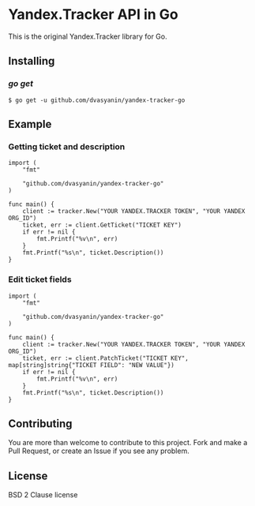 Yandex.Tracker API in Go
===============
This is the original Yandex.Tracker library for Go.

## Installing

### *go get*

    $ go get -u github.com/dvasyanin/yandex-tracker-go

## Example

### Getting ticket and description

```golang
import (
	"fmt"

	"github.com/dvasyanin/yandex-tracker-go"
)

func main() {
	client := tracker.New("YOUR YANDEX.TRACKER TOKEN", "YOUR YANDEX ORG_ID")
	ticket, err := client.GetTicket("TICKET KEY")
    if err != nil {
    	fmt.Printf("%v\n", err)
    }
    fmt.Printf("%s\n", ticket.Description())
}
```

### Edit ticket fields

```golang
import (
    "fmt"

    "github.com/dvasyanin/yandex-tracker-go"
)

func main() {
    client := tracker.New("YOUR YANDEX.TRACKER TOKEN", "YOUR YANDEX ORG_ID")
    ticket, err := client.PatchTicket("TICKET KEY", map[string]string{"TICKET FIELD": "NEW VALUE"})
    if err != nil {
    	fmt.Printf("%v\n", err)
    }
    fmt.Printf("%s\n", ticket.Description())
}
```

## Contributing

You are more than welcome to contribute to this project.  Fork and
make a Pull Request, or create an Issue if you see any problem.

## License

BSD 2 Clause license
